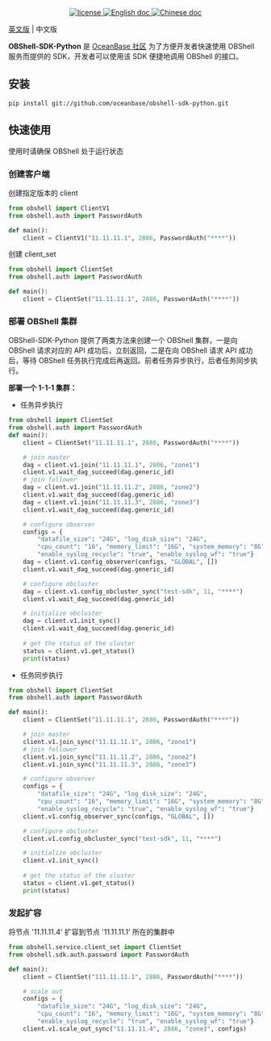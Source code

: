 <p align="center">
    <a href="https://github.com/oceanbase/oceanbase/blob/master/LICENSE">
        <img alt="license" src="https://img.shields.io/badge/license-Apache--2.0-blue" />
    </a>
    <a href="https://en.oceanbase.com/docs/oceanbase-database">
        <img alt="English doc" src="https://img.shields.io/badge/docs-English-blue" />
    </a>
    <a href="https://www.oceanbase.com/docs/oceanbase-database-cn">
        <img alt="Chinese doc" src="https://img.shields.io/badge/文档-简体中文-blue" />
    </a>
</p>

[英文版](README.md) | 中文版

**OBShell-SDK-Python** 是 [OceanBase 社区](https://open.oceanbase.com/) 为了方便开发者快速使用 OBShell 服务而提供的 SDK，开发者可以使用该 SDK 便捷地调用 OBShell 的接口。

## 安装
```
pip install git://github.com/oceanbase/obshell-sdk-python.git
```

## 快速使用
使用时请确保 OBShell 处于运行状态
### 创建客户端
创建指定版本的 client
```python
from obshell import ClientV1
from obshell.auth import PasswordAuth

def main():
    client = ClientV1("11.11.11.1", 2886, PasswordAuth("****"))
```
创建 client_set
```python
from obshell import ClientSet
from obshell.auth import PasswordAuth

def main():
    client = ClientSet("11.11.11.1", 2886, PasswordAuth("****"))
```
### 部署 OBShell 集群
OBShell-SDK-Python 提供了两类方法来创建一个 OBShell 集群，一是向 OBShell 请求对应的 API 成功后，立刻返回，二是在向 OBShell 请求 API 成功后，等待 OBShell 任务执行完成后再返回。前者任务异步执行，后者任务同步执行。

**部署一个 1-1-1 集群：**
* 任务异步执行
```python
from obshell import ClientSet
from obshell.auth import PasswordAuth
def main():
    client = ClientSet("11.11.11.1", 2886, PasswordAuth("****"))

    # join master
    dag = client.v1.join("11.11.11.1", 2886, "zone1")
    client.v1.wait_dag_succeed(dag.generic_id)
    # join follower
    dag = client.v1.join("11.11.11.2", 2886, "zone2")
    client.v1.wait_dag_succeed(dag.generic_id)
    dag = client.v1.join("11.11.11.3", 2886, "zone3")
    client.v1.wait_dag_succeed(dag.generic_id)

    # configure observer
    configs = {
        "datafile_size": "24G", "log_disk_size": "24G", 
        "cpu_count": "16", "memory_limit": "16G", "system_memory": "8G", 
        "enable_syslog_recycle": "true", "enable_syslog_wf": "true"}
    dag = client.v1.config_observer(configs, "GLOBAL", [])
    client.v1.wait_dag_succeed(dag.generic_id)

    # configure obcluster
    dag = client.v1.config_obcluster_sync("test-sdk", 11, "****")
    client.v1.wait_dag_succeed(dag.generic_id)

    # initialize obcluster
    dag = client.v1.init_sync()
    client.v1.wait_dag_succeed(dag.generic_id)
    
    # get the status of the cluster
    status = client.v1.get_status()
    print(status)
```
* 任务同步执行
```python
from obshell import ClientSet
from obshell.auth import PasswordAuth

def main():
    client = ClientSet("11.11.11.1", 2886, PasswordAuth("****"))

    # join master
    client.v1.join_sync("11.11.11.1", 2886, "zone1")
    # join follower
    client.v1.join_sync("11.11.11.2", 2886, "zone2")
    client.v1.join_sync("11.11.11.3", 2886, "zone3")

    # configure observer
    configs = {
        "datafile_size": "24G", "log_disk_size": "24G", 
        "cpu_count": "16", "memory_limit": "16G", "system_memory": "8G", 
        "enable_syslog_recycle": "true", "enable_syslog_wf": "true"}
    client.v1.config_observer_sync(configs, "GLOBAL", [])

    # configure obcluster
    client.v1.config_obcluster_sync("test-sdk", 11, "****")

    # initialize obcluster
    client.v1.init_sync()
    
    # get the status of the cluster
    status = client.v1.get_status()
    print(status)
```
### 发起扩容
将节点 '11.11.11.4' 扩容到节点 '11.11.11.1' 所在的集群中
```python
from obshell.service.client_set import ClientSet
from obshell.sdk.auth.password import PasswordAuth

def main():
    client = ClientSet("111.11.11.1", 2886, PasswordAuth("****"))

    # scale out
    configs = {
        "datafile_size": "24G", "log_disk_size": "24G", 
        "cpu_count": "16", "memory_limit": "16G", "system_memory": "8G", 
        "enable_syslog_recycle": "true", "enable_syslog_wf": "true"}
    client.v1.scale_out_sync("11.11.11.4", 2886, "zone3", configs)
```
